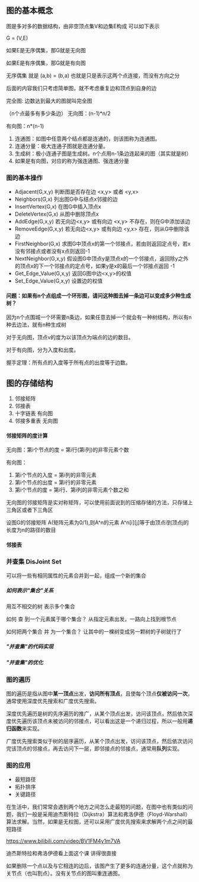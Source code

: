 ## 图的基本概念
图是多对多的数据结构，由非空顶点集V和边集E构成 可以如下表示

G = (V,E)

如果E是无序偶集，那G就是无向图

如果E是有序偶集，那G就是有向图

无序偶集 就是 (a,b) = (b,a) 也就是只是表示这两个点连接，而没有方向之分

后面的内容我们只考虑简单图，就不考虑重复边和顶点到自身的边


完全图: 边数达到最大的图就叫完全图

（n个点最多有多少条边）
无向图：(n-1)*n/2

有向图：n*(n-1)

1. 连通图：如图中任意两个结点都是连通的，则该图称为连通图。
2. 连通分量：极大连通子图就是连通分量。
3. 生成树：极小连通子图是生成树。n个点用n-1条边连起来的图（其实就是树）
4. 如果是有向图，对应的称为强连通图、强连通分量

### 图的基本操作
- Adjacent(G,x,y)		判断图是否存在边 <x,y> 或者 <y,x>
- Neighbors(G,x)    	列出图G中与结点x邻接的边
- InsertVertex(G,x) 	在图G中插入顶点x
- DeleteVertex(G,x) 	从图中删除顶点x
- AddEdge(G,x,y)    	若无向边<x,y> 或有向边 <x,y> 不存在，则在G中添加该边
- RemoveEdge(G,x,y) 	若无向边<x,y> 或有向边 <y,x> 存在，则从G中删除该边
- FirstNeighbor(G,x)	求图G中顶点x的第一个邻接点，若由则返回定点号，若x没有邻接点或者没有x点则返回-1
- NextNeighbor(G,x,y)   假设图G中顶点y是顶点x的一个邻接点，返回除y之外的顶点x的下一个邻接点的定点号，如果y是x的最后一个邻接点返回 -1
- Get_Edge_Value(G,x,y)	返回G图中边<x,y>的权值
- Set_Edge_Value(G,x,y) 设置边的权值

#### 问题：如果有n个点组成一个环形图，请问这种图去掉一条边可以变成多少种生成树？
因为n个点围城一个环需要n条边，如果任意去掉一个就会有一种树结构，所以有n种去边法，就有n种生成树


对于无向图，顶点v的度为以该顶点为端点的边的数目。

对于有向图，分为入度和出度。

握手定理：所有点的入度等于所有点的出度等于边数。

## 图的存储结构
1. 邻接矩阵
2. 邻接表
3. 十字链表    有向图
4. 邻接多重表  无向图

#### 邻接矩阵的度计算
无向图：第i个节点的度 = 第i行(第i列)的非零元素个数

有向图：
1. 第i个节点的入度 = 第i列的非零元素
2. 第i个节点的出度 = 第i行的非零元素
3. 第i个节点的度 = 第i行、第i列的非零元素个数之和

无向图的邻接矩阵是实对称矩阵，可以使用前面说到的压缩存储的方法，只存储上三角区或者下三角区

设图G的邻接矩阵 A(矩阵元素为0/1),则A^n的元素 A^n[i][j]等于由顶点i到顶点j的长度为n的路径的数目

#### 邻接表


### 并查集 DisJoint Set
可以将一些有相同属性的元素合并到一起，组成一个新的集合

##### 如何表示"集合"关系
用互不相交的树 表示多个集合

如何 查 到一个元素属于哪个集合？
从指定元素出发，一路向上找到根节点

如何把两个集合 并 为一个集合？
让其中的一棵树变成另一颗树的子树就行了

##### "并查集"的代码实现



##### "并查集"的优化


### 图的遍历
图的遍历是指从图中**某一顶点**出发，**访问所有顶点**，且使每个顶点**仅被访问一次**，通常使用深度优先搜索和广度优先搜索。

深度优先遍历是树的先序遍历的推广，从某个顶点出发，访问该顶点，然后依次深度优先遍历该顶点未被访问的邻接点，可以看出这是一个递归过程，所以一般用**递归函数**来实现。

广度优先搜索类似于树的层序遍历，从某个顶点出发，访问该顶点，然后依次访问完该顶点的邻接点，再去访问下一层，即邻接点的邻接点，通常用**队列**实现。

### 图的应用
- 最短路径
- 拓扑排序
- 关键路径

在生活中，我们常常会遇到两个地方之间怎么走最短的问题，在图中也有类似的问题，我们一般是采用迪杰斯特拉（Dijkstra）算法和弗洛伊德（Floyd-Warshall）算法求解。当然，如果是无权图，还可以采用广度优先搜索来求解两个点之间的最短路径

https://www.bilibili.com/video/BV1FM4y1m7VA

迪杰斯特拉和弗洛伊德看上面这个课  讲得很直接


如果删除一个点以及与它相连的边后，该图产生了更多的连通分量，这个点就称为关节点（也叫割点）。没有关节点的图叫重连通图。